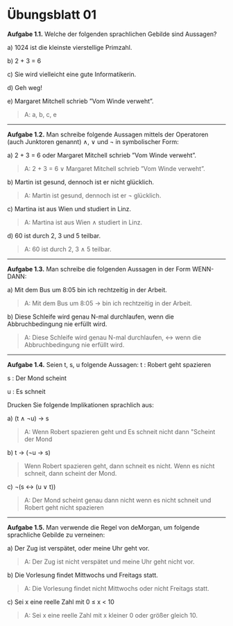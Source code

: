 # Übungsblatt 01

**Aufgabe 1.1.** Welche der folgenden sprachlichen Gebilde sind Aussagen?

a) 1024 ist die kleinste vierstellige Primzahl.

b) 2 + 3 = 6

c) Sie wird vielleicht eine gute Informatikerin.

d) Geh weg!

e) Margaret Mitchell schrieb ”Vom Winde verweht”.

> A: a, b, c, e

---

**Aufgabe 1.2.** Man schreibe folgende Aussagen mittels der Operatoren (auch Junktoren genannt) ∧, ∨
und ¬ in symbolischer Form:

a) 2 + 3 = 6 oder Margaret Mitchell schrieb ”Vom Winde verweht”.
> A: 2 + 3 = 6  ∨   Margaret Mitchell schrieb ”Vom Winde verweht”.

b) Martin ist gesund, dennoch ist er nicht glücklich.
> A: Martin ist gesund, dennoch ist er   ¬   glücklich.

c) Martina ist aus Wien und studiert in Linz.
> A: Martina ist aus Wien  ∧  studiert in Linz.

d) 60 ist durch 2, 3 und 5 teilbar.
> A: 60 ist durch 2, 3  ∧  5 teilbar.

---

**Aufgabe 1.3.** Man schreibe die folgenden Aussagen in der Form WENN-DANN:

a) Mit dem Bus um 8:05 bin ich rechtzeitig in der Arbeit.
> A: Mit dem Bus um 8:05 -> bin ich rechtzeitig in der Arbeit.

b) Diese Schleife wird genau N-mal durchlaufen, wenn die Abbruchbedingung nie erfüllt wird.
> A: Diese Schleife wird genau N-mal durchlaufen, <-> wenn die Abbruchbedingung nie erfüllt wird.

---

**Aufgabe 1.4.** Seien t, s, u folgende Aussagen:
t : Robert geht spazieren

s : Der Mond scheint

u : Es schneit

Drucken Sie folgende Implikationen sprachlich aus:

a) (t ∧ ¬u) → s
> A: Wenn Robert spazieren geht und Es schneit nicht dann "Scheint der Mond

b) t → (¬u → s)
> Wenn Robert spazieren geht, dann schneit es nicht. Wenn es nicht schneit, dann scheint der Mond.

c) ¬(s ↔ (u ∨ t))
> A: Der Mond scheint genau dann nicht wenn es nicht schneit und Robert geht nicht spazieren

---

**Aufgabe 1.5.** Man verwende die Regel von deMorgan, um folgende sprachliche Gebilde zu verneinen:

a) Der Zug ist verspätet, oder meine Uhr geht vor.
> A: Der Zug ist nicht verspätet und meine Uhr geht nicht vor.

b) Die Vorlesung findet Mittwochs und Freitags statt.
> A: Die Vorlesung findet nicht Mittwochs oder nicht Freitags statt.

c) Sei x eine reelle Zahl mit 0 ≤ x < 10
> A: Sei x eine reelle Zahl mit x kleiner 0 oder größer gleich 10.